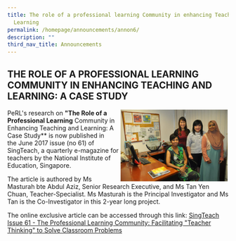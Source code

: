 ```yaml
---
title: The role of a professional learning Community in enhancing Teaching and
  Learning
permalink: /homepage/announcements/annon6/
description: ""
third_nav_title: Announcements
---
```

## THE ROLE OF A PROFESSIONAL LEARNING COMMUNITY IN ENHANCING TEACHING AND LEARNING: A CASE STUDY

<img src="/images/prof.jpg" style="width:49%" align=right>

PeRL's research on **"The Role of a Professional Learning** Community in Enhancing Teaching and Learning: A Case Study** is now published in the June 2017 issue (no 61) of SingTeach, a quarterly e-magazine for teachers by the National Institute of Education, Singapore.

The article is authored by Ms Masturah bte Abdul Aziz, Senior Research Executive, and Ms Tan Yen Chuan, Teacher-Specialist. Ms Masturah is the Principal Investigator and Ms Tan is the Co-Investigator in this 2-year long project.

The online exclusive article can be accessed through this link: [SingTeach Issue 61 - The Professional Learning Community: Facilitating "Teacher Thinking" to Solve Classroom Problems](http://singteach.nie.edu.sg/issue61-contributions01/)